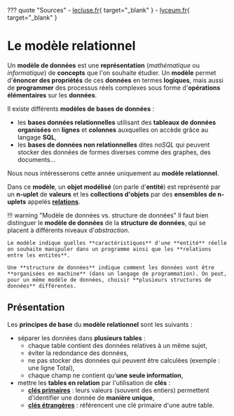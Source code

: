 ??? quote "Sources"
    - [lecluse.fr](https://www.lecluse.fr/nsi/NSI_T/bdd/modrel/){ target="_blank" }
    - [lyceum.fr](https://www.lyceum.fr/tg/nsi/2-bases-de-donnees/1-les-bases-de-donnees-relationnelles/){ target="_blank" }

# Le modèle relationnel

Un **modèle de données** est une **représentation** (*mathématique* ou *informatique*) de **concepts** que l'on souhaite étudier. Un **modèle** permet d'**énoncer des propriétés** de ces **données** en termes **logiques**, mais aussi de **programmer** des processus réels complexes sous forme d'**opérations élémentaires** sur les **données**.

Il existe différents **modèles de bases de données** :

- les **bases données relationnelles** utilisant des **tableaux de données organisées** en **lignes** et **colonnes** auxquelles on accède grâce au langage **SQL**,
- les **bases de données non relationnelles** dites *noSQL* qui peuvent stocker des données de formes diverses comme des graphes, des documents…

Nous nous intéresserons cette année uniquement au **modèle relationnel**.

Dans ce **modèle**, un **objet modélisé** (on parle d'**entité**) est représenté par un **n-uplet** de **valeurs** et les **collections d'objets** par des **ensembles de n-uplets** appelés <u>**relations**</u>. 

!!! warning "Modèle de données vs. structure de données"
    Il faut bien distinguer le **modèle de données** de la **structure de données**, qui se placent à différents niveaux d'*abstraction*.

    Le modèle indique quelles **caractéristiques** d'une **entité** réelle on souhaite manipuler dans un programme ainsi que les **relations entre les entités**.

    Une **structure de données** indique comment les données vont être **organisées en machine** (dans un langage de programmation). On peut, pour un même modèle de données, choisir **plusieurs structures de données** différentes.

## Présentation

Les **principes de base** du **modèle relationnel** sont les suivants :

- séparer les données dans **plusieurs tables** :
    - chaque table contient des données relatives à un même sujet,
    - éviter la redondance des données,
    - ne pas stocker des données qui peuvent être calculées (exemple : une ligne Total),
    - chaque champ ne contient qu'**une seule information**,
- mettre les **tables en relation** par l'utilisation de **clés** :
    - **<u>clés primaires</u>** : leurs valeurs (souvent des entiers) permettent d'identifier une donnée de **manière unique**,
    - **<u>clés étrangères</u>** : référencent une clé primaire d'une autre table.
